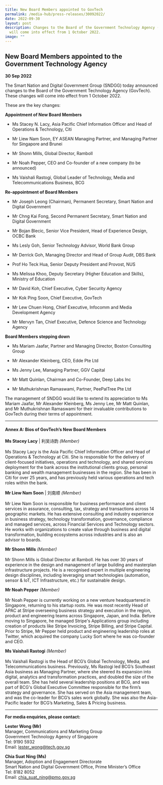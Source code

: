 ```yaml
---
title: New Board Members appointed to GovTech
permalink: /media-hub/press-releases/30092022/
date: 2022-09-30
layout: post
description: Changes to the Board of the Government Technology Agency (GovTech)
  will come into effect from 1 October 2022.
image: ""
---
```

## New Board Members appointed to the Government Technology Agency

**30 Sep 2022**

The Smart Nation and Digital Government Group (SNDGG) today announced changes to the Board of the Government Technology Agency (GovTech). These changes will come into effect from 1 October 2022.

These are the key changes:

**Appointment of New Board Members**

*   Ms Stacey N. Lacy, Asia Pacific Chief Information Officer and Head of Operations & Technology, Citi

*   Mr Liew Nam Soon, EY ASEAN Managing Partner, and Managing Partner for Singapore and Brunei

*   Mr Shonn Mills, Global Director, Ramboll

*   Mr Noah Pepper, CEO and Co-founder of a new company (to be announced)

*   Ms Vaishali Rastogi, Global Leader of Technology, Media and Telecommunications Business, BCG

**Re-appointment of Board Members**

*   Mr Joseph Leong (Chairman), Permanent Secretary, Smart Nation and Digital Government

*   Mr Chng Kai Fong, Second Permanent Secretary, Smart Nation and Digital Government

*   Mr Bojan Blecic, Senior Vice President, Head of Experience Design, OCBC Bank

*   Ms Lesly Goh, Senior Technology Advisor, World Bank Group

*   Mr Derrick Goh, Managing Director and Head of Group Audit, DBS Bank

*   Prof Ho Teck Hua, Senior Deputy President and Provost, NUS

*   Ms Melissa Khoo, Deputy Secretary (Higher Education and Skills), Ministry of Education

*   Mr David Koh, Chief Executive, Cyber Security Agency

*   Mr Kok Ping Soon, Chief Executive, GovTech

*   Mr Lew Chuen Hong, Chief Executive, Infocomm and Media Development Agency

*   Mr Mervyn Tan, Chief Executive, Defence Science and Technology Agency

**Board Members stepping down**

*   Ms Mariam Jaafar, Partner and Managing Director, Boston Consulting Group

*   Mr Alexander Kleinberg, CEO, Edde Pte Ltd

*   Ms Jenny Lee, Managing Partner, GGV Capital

*   Mr Matt Quinlan, Chairman and Co-Founder, Deep Labs Inc

*   Mr Muthukrishnan Ramaswami, Partner, PeePalTree Pte Ltd

The management of SNDGG would like to extend its appreciation to Ms Mariam Jaafar, Mr Alexander Kleinberg, Ms Jenny Lee, Mr Matt Quinlan, and Mr Muthukrishnan Ramaswami for their invaluable contributions to GovTech during their terms of appointment.

_______

#### Annex A: Bios of GovTech’s New Board Members


**Ms Stacey Lacy** | 利吴诗韵 *(Member)*<br><br>
Ms Stacey Lacy is the Asia Pacific Chief Information Officer and Head of Operations & Technology at Citi. She is responsible for the delivery of client-focused initiatives, operations and technology, and shared services deployment for the bank across the institutional clients group, personal banking and wealth management businesses in the region. She has been in Citi for over 25 years, and has previously held various operations and tech roles within the bank.


**Mr Liew Nam Soon** | 刘南顺 *(Member)*<br><br>
Mr Liew Nam Soon is responsible for business performance and client services in assurance, consulting, tax, strategy and transactions across 14 geographic markets. He has extensive consulting and industry experience in business strategy, technology transformation, governance, compliance and managed services, across Financial Services and Technology sectors. He works with organizations to create value through business and digital transformation, building ecosystems across industries and is also an advisor to boards.

**Mr Shonn Mills** *(Member)*<br><br>
Mr Shonn Mills is Global Director at Ramboll. He has over 30 years of experience in the design and management of large building and masterplan infrastructure projects. He is a recognised expert in multiple engineering design disciplines, including leveraging smart technologies (automation, sensor & IoT, ICT Infrastructure, etc.) for sustainable design.

**Mr Noah Pepper** *(Member)*<br><br>
Mr Noah Pepper is currently working on a new venture headquartered in Singapore, returning to his startup roots. He was most recently Head of APAC at Stripe overseeing business strategy and execution in the region, product and engineering teams across Singapore, Japan, and India. Before moving to Singapore, he managed Stripe's Applications group including creation of products like Stripe Invoicing, Stripe Billing, and Stripe Capital. Prior to Stripe, Mr Pepper held product and engineering leadership roles at Twitter, which acquired the company Lucky Sort where he was co-founder and CEO.

**Ms Vaishali Rastogi** *(Member)*<br><br>
Ms Vaishali Rastogi is the Head of BCG’s Global Technology, Media, and Telecommunications business. Previously, Ms Rastogi led BCG’s Southeast Asia business as Managing Partner, where she steered its expansion into digital, analytics and transformation practices, and doubled the size of the overall team. She has held several leadership positions at BCG, and was part of BCG's Global Executive Committee responsible for the firm’s strategy and governance. She has served on the Asia management team, and was the co-leader for BCG’s sales work globally. She was also the Asia-Pacific leader for BCG’s Marketing, Sales & Pricing business.
																																													
_______

**For media enquiries, please contact:**

**Lester Wong (Mr)**<br>
Manager, Communications and Marketing Group<br>
Government Technology Agency of Singapore<br>
Tel: 9190 5932<br>
Email: [lester_wong@tech.gov.sg](mailto:lester_wong@tech.gov.sg)

**Chia Suat Ning (Ms)**<br>
Manager, Adoption and Engagement Directorate <br>
Smart Nation and Digital Government Office, Prime Minister’s Office<br>
Tel: 8182 8052<br>
Email: [chia_suat_ning@pmo.gov.sg](mailto:Chia_Suat_Ning@pmo.gov.sg)